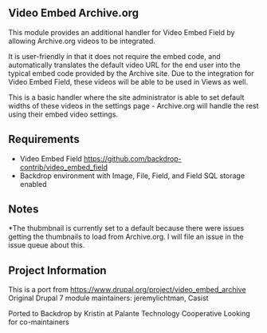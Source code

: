 Video Embed Archive.org
-----

This module provides an additional handler for Video Embed Field by allowing Archive.org videos to be integrated.

It is user-friendly in that it does not require the embed code, and automatically translates the default video URL for the end user into the typical embed code provided by the Archive site. Due to the integration for Video Embed Field, these videos will be able to be used in Views as well.

This is a basic handler where the site administrator is able to set default widths of these videos in the settings page - Archive.org will handle the rest using their embed video settings.

Requirements
----

- Video Embed Field
  https://github.com/backdrop-contrib/video_embed_field
- Backdrop environment with Image, File, Field, and Field SQL storage enabled

Notes
----

*The thubmbnail is currently set to a default because there were issues getting the thumbnails to load from Archive.org. I will file an issue in the issue queue about this.

Project Information
----

This is a port from https://www.drupal.org/project/video_embed_archive
Original Drupal 7 module maintainers: jeremylichtman, Casist

Ported to Backdrop by Kristin at Palante Technology Cooperative
Looking for co-maintainers
